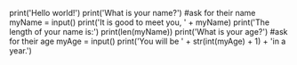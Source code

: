 print('Hello world!')
print('What is your name?') #ask for their name
myName = input()
print('It is good to meet you, ' + myName)
print('The length of your name is:')
print(len(myName))
print('What is your age?')  #ask for their age
myAge = input()
print('You will be ' + str(int(myAge) + 1) + 'in a year.')
      
